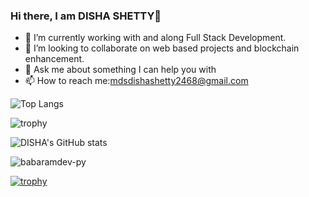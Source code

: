 

### Hi there, I am DISHA SHETTY👋


- 🔭 I’m currently working with and along Full Stack Development.
- 👯 I’m looking to collaborate on web based projects and blockchain enhancement.
- 💬 Ask me about something I can help you with
- 📫 How to reach me:mdsdishashetty2468@gmail.com 

![Top Langs](https://github-readme-stats.vercel.app/api/top-langs/?username=dis25tty&layout=compact&langs_count=8&theme=onedark)

![trophy](https://github-profile-trophy.vercel.app/?username=dis25tty&no-bg=true&theme=monokai&rank=SECRET,SSS,SS,S,AA,A,B)

![DISHA's GitHub stats](https://github-readme-stats.vercel.app/api?username=dis25tty&count_private=true&include_all_commits=true&theme=dracula)

<img align="center" src="https://github-readme-streak-stats.herokuapp.com/?user=dis25tty&" alt="babaramdev-py" />

[![trophy](https://github-profile-trophy.vercel.app/?username=dis25tty)](https://github.com/ryo-ma/github-profile-trophy)

